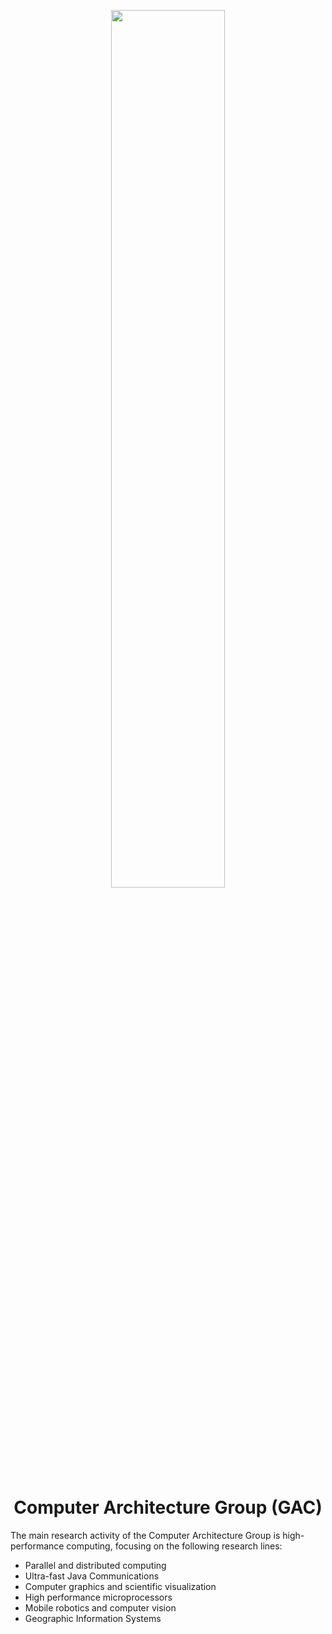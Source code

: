 <p align="center"><a href="https://gac.udc.es/inicio.html" target="_blank"><img src="https://gac.udc.es/~juan/images/logogac.png" width="60%"></a></p>

<h1 align="center">Computer Architecture Group (GAC)</h1>

The main research activity of the Computer Architecture Group is high-performance computing, focusing on the following research lines:
<ul>
	<li>Parallel and distributed computing</li>
	<li>Ultra-fast Java Communications</li>
	<li>Computer graphics and scientific visualization</li>
	<li>High performance microprocessors</li>
	<li>Mobile robotics and computer vision</li>
	<li>Geographic Information Systems</li>
</ul>
